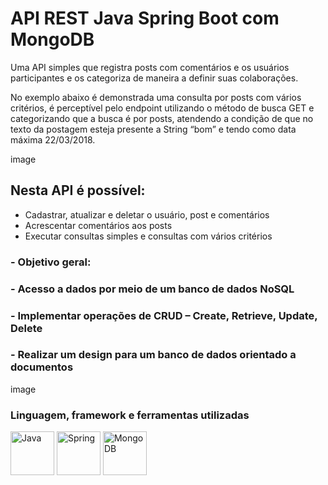 # API REST Java Spring Boot com MongoDB 

<p>Uma API simples que registra posts com comentários e os usuários participantes e os categoriza de maneira a definir suas colaborações.</p>
<p>No exemplo abaixo é demonstrada uma consulta por posts com vários critérios, é perceptível pelo endpoint utilizando o método de busca GET e categorizando que a busca é por posts, atendendo a condição de que no texto da postagem esteja presente a String “bom” e tendo como data máxima 22/03/2018.</p>
  image 
  
## Nesta API é possível:

<ul>
  <li>Cadastrar, atualizar e deletar o usuário, post e comentários</li>
  <li>Acrescentar comentários aos posts</li>
  <li>Executar consultas simples e consultas com vários critérios</li>
</ul>

### - Objetivo geral: 

### - Acesso a dados por meio de um banco de dados NoSQL
  
### - Implementar operações de CRUD – Create, Retrieve, Update, Delete

### - Realizar um design para um banco de dados orientado a documentos
  image
  
### Linguagem, framework e ferramentas utilizadas
<div style="display: inline_block">
  <img align="center" alt="Java" height="70" width="70"
  src="https://cdn.jsdelivr.net/gh/devicons/devicon/icons/java/java-original-wordmark.svg" />
  <img align="center" alt="Spring" height="70" width="70"
  src="https://cdn.jsdelivr.net/gh/devicons/devicon/icons/spring/spring-original-wordmark.svg" />  
  <img align="center" alt="MongoDB" height="70" width="70"
  src="https://cdn.jsdelivr.net/gh/devicons/devicon/icons/mongodb/mongodb-original-wordmark.svg" />     
</div>
  
  
